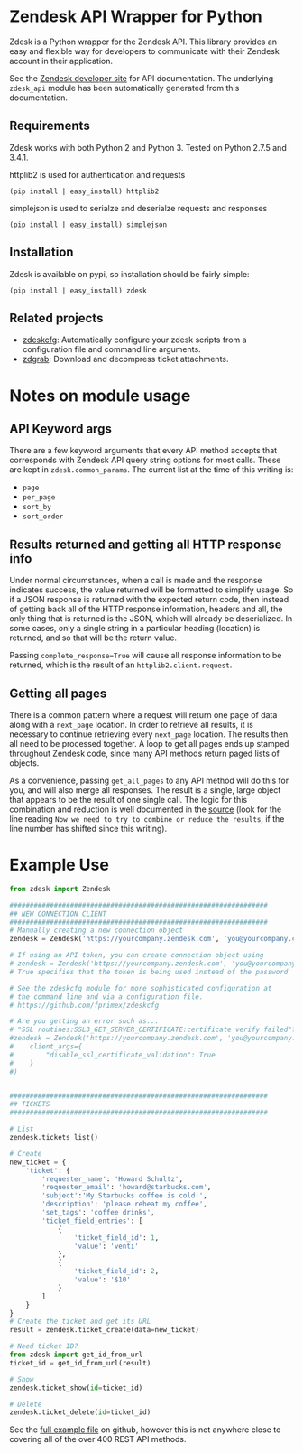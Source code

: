 # Zendesk API Wrapper for Python

Zdesk is a Python wrapper for the Zendesk API. This library provides an
easy and flexible way for developers to communicate with their Zendesk
account in their application.

See the [Zendesk developer site](https://developer.zendesk.com/) for API
documentation. The underlying `zdesk_api` module has been automatically
generated from this documentation.

## Requirements

Zdesk works with both Python 2 and Python 3. Tested on Python 2.7.5 and 3.4.1.

httplib2 is used for authentication and requests

    (pip install | easy_install) httplib2

simplejson is used to serialze and deserialze requests and responses

    (pip install | easy_install) simplejson

## Installation

Zdesk is available on pypi, so installation should be fairly simple:

    (pip install | easy_install) zdesk

## Related projects

* [zdeskcfg](https://github.com/fprimex/zdeskcfg): Automatically configure your
  zdesk scripts from a configuration file and command line arguments.
* [zdgrab](https://github.com/fprimex/zdgrab): Download and decompress ticket attachments.

# Notes on module usage

## API Keyword args

There are a few keyword arguments that every API method accepts that
corresponds with Zendesk API query string options for most calls. These are
kept in `zdesk.common_params`. The current list at the time of this writing is:

* `page`
* `per_page`
* `sort_by`
* `sort_order`

## Results returned and getting all HTTP response info

Under normal circumstances, when a call is made and the response indicates
success, the value returned will be formatted to simplify usage. So if a JSON
response is returned with the expected return code, then instead of getting
back all of the HTTP response information, headers and all, the only thing that
is returned is the JSON, which will already be deserialized. In some cases,
only a single string in a particular heading (location) is returned, and so
that will be the return value.

Passing `complete_response=True` will cause all response information to be
returned, which is the result of an `httplib2.client.request`.

## Getting all pages

There is a common pattern where a request will return one page of data along
with a `next_page` location. In order to retrieve all results, it is necessary
to continue retrieving every `next_page` location. The results then all need to
be processed together. A loop to get all pages ends up stamped throughout
Zendesk code, since many API methods return paged lists of objects.

As a convenience, passing `get_all_pages` to any API method will do this for
you, and will also merge all responses. The result is a single, large object
that appears to be the result of one single call. The logic for this
combination and reduction is well documented in the
[source](https://github.com/fprimex/zdesk/blob/master/zdesk/zdesk.py#L235)
(look for the line reading `Now we need to try to combine or reduce the
results`, if the line number has shifted since this writing).

# Example Use

```python
from zdesk import Zendesk

################################################################
## NEW CONNECTION CLIENT
################################################################
# Manually creating a new connection object
zendesk = Zendesk('https://yourcompany.zendesk.com', 'you@yourcompany.com', 'passwd')

# If using an API token, you can create connection object using
# zendesk = Zendesk('https://yourcompany.zendesk.com', 'you@yourcompany.com', 'token', True)
# True specifies that the token is being used instead of the password

# See the zdeskcfg module for more sophisticated configuration at
# the command line and via a configuration file.
# https://github.com/fprimex/zdeskcfg

# Are you getting an error such as...
# "SSL routines:SSL3_GET_SERVER_CERTIFICATE:certificate verify failed"?
#zendesk = Zendesk('https://yourcompany.zendesk.com', 'you@yourcompany.com', 'passwd',
#    client_args={
#        "disable_ssl_certificate_validation": True
#    }
#)


################################################################
## TICKETS
################################################################

# List
zendesk.tickets_list()

# Create
new_ticket = {
    'ticket': {
        'requester_name': 'Howard Schultz',
        'requester_email': 'howard@starbucks.com',
        'subject':'My Starbucks coffee is cold!',
        'description': 'please reheat my coffee',
        'set_tags': 'coffee drinks',
        'ticket_field_entries': [
            {
                'ticket_field_id': 1,
                'value': 'venti'
            },
            {
                'ticket_field_id': 2,
                'value': '$10'
            }
        ]
    }
}
# Create the ticket and get its URL
result = zendesk.ticket_create(data=new_ticket)

# Need ticket ID?
from zdesk import get_id_from_url
ticket_id = get_id_from_url(result)

# Show
zendesk.ticket_show(id=ticket_id)

# Delete
zendesk.ticket_delete(id=ticket_id)
```

See the [full example
file](https://github.com/fprimex/zdesk/blob/master/examples/__init__.py) on
github, however this is not anywhere close to covering all of the over 400 REST
API methods.

